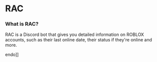 # RAC

### What is RAC?

RAC is a Discord bot that gives you detailed information on ROBLOX accounts, such as their last online date, their status if they're online and more.

endo]]

